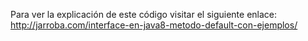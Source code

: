 Para ver la explicación de este código visitar el siguiente enlace:
http://jarroba.com/interface-en-java8-metodo-default-con-ejemplos/
